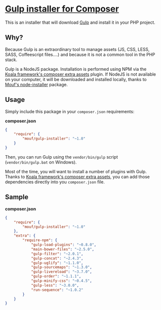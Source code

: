 [Gulp installer for Composer](http://mouf-php.com/packages/mouf/gulp-installer)
=============================

This is an installer that will download [Gulp](http://gulpjs.com/) and install it in your PHP project.

Why?
----

Because Gulp is an extraordinary tool to manage assets (JS, CSS, LESS, SASS, Coffeescript files....) and because 
it is not a common tool in the PHP stack.

Gulp is a NodeJS package. Installation is performed using NPM via the [Koala framework's composer extra assets](https://github.com/koala-framework/composer-extra-assets/) 
plugin. If NodeJS is not available on your computer, it will be downloaded and installed
locally, thanks to [Mouf's node-installer](https://github.com/koala-framework/composer-extra-assets/) package.

Usage
-----

Simply include this package in your `composer.json` requirements:

**composer.json**
```json
{
    "require": {
        "mouf/gulp-installer": "~1.0"
    }
}
```

Then, you can run Gulp using the `vendor/bin/gulp` script (`vendor/bin/gulp.bat` on Windows).

Most of the time, you will want to install a number of plugins with Gulp. Thanks to 
[Koala framework's composer extra assets](https://github.com/koala-framework/composer-extra-assets/), you can add
those dependencies directly into you `composer.json` file.

Sample
------

**composer.json**
```json
{
    "require": {
        "mouf/gulp-installer": "~1.0"
    },
    "extra": {
        "require-npm": {
            "gulp-load-plugins": "~0.8.0",
            "main-bower-files": "~2.5.0",
            "gulp-filter": "~2.0.1",
            "gulp-concat": "~2.4.3",
            "gulp-uglify": "~1.1.0",
            "gulp-sourcemaps": "~1.3.0",
            "gulp-livereload": "~3.7.0",
            "gulp-order": "~1.1.1",
            "gulp-minify-css": "~0.4.5",
            "gulp-less": "~3.0.0",
            "run-sequence": "~1.0.2"
        }
    }
}
```

